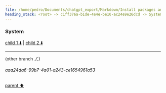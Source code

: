 ```yaml
---
file: /home/pedro/Documents/chatgpt_export/Markdown/Install packages and fetch data.md
heading_stack: <root> -> c1ff376a-b1de-4e4e-be10-ac24e9e26dcd -> System -> 23d672ad-afa9-4580-b523-3e1da45c3c14 -> System
---
```

### System

[child 1 ⬇️](#aaa24da6-99b7-4a01-a243-ce1654961a53) | [child 2 ⬇️](#aaa2c781-827d-4bb1-a216-511ae0a1c11c)

---

(other branch ⎇)
###### aaa24da6-99b7-4a01-a243-ce1654961a53
[parent ⬆️](#23d672ad-afa9-4580-b523-3e1da45c3c14)
